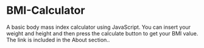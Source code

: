# BMI-Calculator
A basic body mass index calculator using JavaScript.
You can insert your weight and height and then press the calculate button to get your BMI value.
The link is included in the About section..
